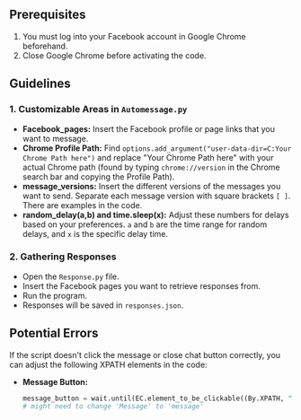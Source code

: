 ## Prerequisites
1. You must log into your Facebook account in Google Chrome beforehand.
2. Close Google Chrome before activating the code.

## Guidelines

### 1. Customizable Areas in `Automessage.py`
- **Facebook_pages:** Insert the Facebook profile or page links that you want to message.
- **Chrome Profile Path:** Find `options.add_argument("user-data-dir=C:Your Chrome Path here")` and replace "Your Chrome Path here" with your actual Chrome path (found by typing `chrome://version` in the Chrome search bar and copying the Profile Path).
- **message_versions:** Insert the different versions of the messages you want to send. Separate each message version with square brackets `[ ]`. There are examples in the code.
- **random_delay(a,b) and time.sleep(x):** Adjust these numbers for delays based on your preferences. `a` and `b` are the time range for random delays, and `x` is the specific delay time.

### 2. Gathering Responses
- Open the `Response.py` file.
- Insert the Facebook pages you want to retrieve responses from.
- Run the program.
- Responses will be saved in `responses.json`.

## Potential Errors
If the script doesn't click the message or close chat button correctly, you can adjust the following XPATH elements in the code:

- **Message Button:**
  ```python
  message_button = wait.until(EC.element_to_be_clickable((By.XPATH, "//div[@aria-label='Message']"))) 
  # might need to change 'Message' to 'message'
